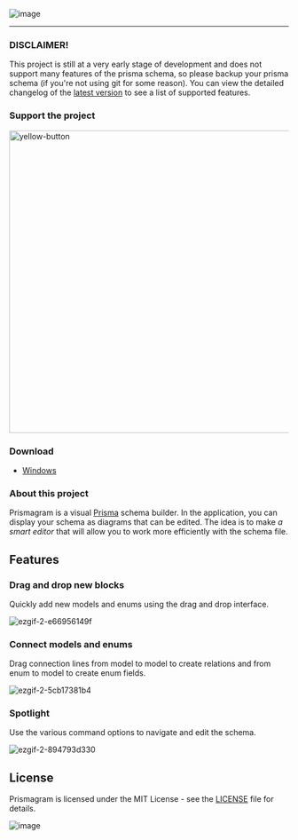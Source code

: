 ![image](https://user-images.githubusercontent.com/30213662/221160434-a8f71382-b4a5-4c41-bd5d-d72df8a6a3f4.png)

---

### DISCLAIMER! 

This project is still at a very early stage of development and does not support many features of the prisma schema, so please backup your prisma schema (if you're not using git for some reason). You can view the detailed changelog of the [latest version](https://github.com/smashboy/prismagram/releases/latest) to see a list of supported features.

### Support the project

<a href="https://www.buymeacoffee.com/smashboy">
<img width="545" alt="yellow-button" src="https://user-images.githubusercontent.com/30213662/221171938-b6fd3eea-5e95-4629-b641-d8c25d9a1dff.png">
</a>

### Download
- [Windows](https://github.com/smashboy/prismagram/releases/download/v0.0.1/prismagram-0.0.1-setup.exe)

### About this project

Prismagram is a visual [Prisma](https://prisma.io) schema builder. In the application, you can display your schema as diagrams that can be edited. The idea is to make *a smart editor* that will allow you to work more efficiently with the schema file.

## Features

### Drag and drop new blocks
Quickly add new models and enums using the drag and drop interface.

![ezgif-2-e66956149f](https://user-images.githubusercontent.com/30213662/221173929-6cfac296-7a8e-4fc7-9847-728467b08412.gif)

### Connect models and enums
Drag connection lines from model to model to create relations and from enum to model to create enum fields.

![ezgif-2-5cb17381b4](https://user-images.githubusercontent.com/30213662/221175333-f4369387-ae09-43f8-9861-7d0ca26361d3.gif)

### Spotlight
Use the various command options to navigate and edit the schema.

![ezgif-2-894793d330](https://user-images.githubusercontent.com/30213662/221174715-0a7f52b4-6b2f-49f7-ad7b-562bb30b1372.gif)

## License

Prismagram is licensed under the MIT License - see the [LICENSE](https://github.com/smashboy/prismagram/blob/main/LICENSE) file for details.

![image](https://user-images.githubusercontent.com/30213662/209539792-1cb326ee-8bc3-4659-ba4b-77bef9341fc7.png)
